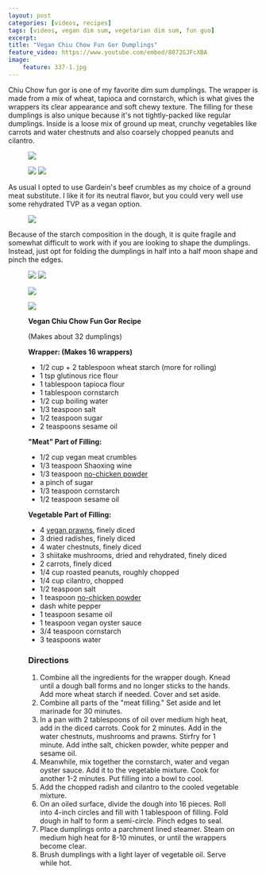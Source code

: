 ```yaml
---
layout: post
categories: [videos, recipes]
tags: [videos, vegan dim sum, vegetarian dim sum, fun guo]
excerpt: 
title: "Vegan Chiu Chow Fun Gor Dumplings"
feature_video: https://www.youtube.com/embed/8872GJFcXBA
image:
    feature: 337-1.jpg
---
```


Chiu Chow fun gor is one of my favorite dim sum dumplings.  The wrapper is made from a mix of wheat, tapioca and cornstarch, which is what gives the wrappers its clear appearance and soft chewy texture.  The filling for these dumplings is also unique because it's not tightly-packed like regular dumplings.  Inside is a loose mix of ground up meat, crunchy vegetables like carrots and water chestnuts and also coarsely chopped peanuts and cilantro.

<figure>
    <img src="/images/337-5.jpg">
</figure>

<figure class="half">
    <img src="/images/337-2.jpg">
    <img src="/images/337-4.jpg">
</figure> 

As usual I opted to use Gardein's beef crumbles as my choice of a ground meat substitute.  I like it for its neutral flavor, but you could very well use some rehydrated TVP as a vegan option.

<figure>
    <img src="/images/337-3.jpg">
</figure>

Because of the starch composition in the dough, it is quite fragile and somewhat difficult to work with if you are looking to shape the dumplings.  Instead, just opt for folding the dumplings in half into a half moon shape and pinch the edges.

<figure class="half">
    <img src="/images/337-6.jpg">
    <img src="/images/337-8.jpg">
</figure> 

<figure>
    <img src="/images/337-9.jpg">
</figure>

<figure>
    <img src="/images/337-1.jpg">
</figure>

<figure class="ingredients" markdown="1">

__Vegan Chiu Chow Fun Gor Recipe__

(Makes about 32 dumplings)

__Wrapper: (Makes 16 wrappers)__

- 1/2 cup + 2 tablespoon wheat starch (more for rolling)
- 1 tsp glutinous rice flour 
- 1 tablespoon tapioca flour 
- 1 tablespoon cornstarch
- 1/2 cup boiling water
- 1/3 teaspoon salt
- 1/2 teaspoon sugar
- 2 teaspoons sesame oil 

__"Meat" Part of Filling:__

- 1/2 cup vegan meat crumbles
- 1/3 teaspoon Shaoxing wine 
-  1/3 teaspoon [no-chicken powder](http://amzn.to/2uIBKcw)
-  a pinch of sugar
- 1/3 teaspoon cornstarch
- 1/2 teaspoon sesame oil 

__Vegetable Part of Filling:__ 

- 4 [vegan prawns](http://vegetarian-plus.com/product/vegan-shrimp/), finely diced
- 3 dried radishes, finely diced 
- 4 water chestnuts, finely diced
- 3 shiitake mushrooms, dried and rehydrated, finely diced 
- 2 carrots, finely diced
- 1/4 cup roasted peanuts, roughly chopped
- 1/4 cup cilantro, chopped
- 1/2 teaspoon salt 
- 1 teaspoon [no-chicken powder](http://amzn.to/2uIBKcw)
- dash white pepper 
- 1 teaspoon sesame oil 
- 1 teaspoon vegan oyster sauce 
- 3/4 teaspoon cornstarch
- 3 teaspoons water 

</figure>

<figure class="directions" markdown="1">

### Directions

1. Combine all the ingredients for the wrapper dough.  Knead until a dough ball forms and no longer sticks to the hands.  Add more wheat starch if needed.  Cover and set aside.
2. Combine all parts of the "meat filling."  Set aside and let marinade for 30 minutes.
3. In a pan with 2 tablespoons of oil over medium high heat, add in the diced carrots.  Cook for 2 minutes.  Add in the water chestnuts, mushrooms and prawns.  Stirfry for 1 minute.  Add inthe salt, chicken powder, white pepper and sesame oil.
4. Meanwhile, mix together the cornstarch, water and vegan oyster sauce.  Add it to the vegetable mixture.  Cook for another 1-2 minutes.  Put filling into a bowl to cool.
5. Add the chopped radish and cilantro to the cooled vegetable mixture.
6. On an oiled surface, divide the dough into 16 pieces.  Roll into 4-inch circles and fill with 1 tablespoon of filling.  Fold dough in half to form a semi-circle.  Pinch edges to seal.
7. Place dumplings onto a parchment lined steamer.  Steam on medium high heat for 8-10 minutes, or until the wrappers become clear.
8. Brush dumplings with a light layer of vegetable oil.  Serve while hot.

</figure>